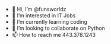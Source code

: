 - 👋 Hi, I’m @funsworldz
- 👀 I’m interested in IT Jobs
- 🌱 I’m currently learning coding
- 💞️ I’m looking to collaborate on Python
- 📫 How to reach me 443.378.1243

<!---
funsworldz/funsworldz is a ✨ special ✨ repository because its `README.md` (this file) appears on your GitHub profile.
You can click the Preview link to take a look at your changes.
--->
